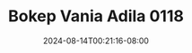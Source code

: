 --- 
title: "Bokep Vania Adila 0118"
description: "streaming bokeh Bokep Vania Adila 0118 telegram durasi panjang baru"
date: 2024-08-14T00:21:16-08:00
file_code: "6zql8iusllb9"
draft: false
cover: "mlqt8o4m4wy8g0f1.jpg"
tags: ["Bokep", "Vania", "Adila", "bokep-indo", "bokep-viral", "bokep-ig"]
length: 198
fld_id: "1483099"
foldername: "Adila vania telegram"
categories: ["Adila vania telegram"]
views: 0
---